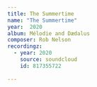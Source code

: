 ```yaml
---
title: The Summertime
name: "The Summertime"
year:  2020
album: Mélodie and Dædalus
composer: Rob Nelson
recordingz:
  - year: 2020
    source: soundcloud
    id: 817355722
 
---
```





